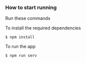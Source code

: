 ### How to start running
Run these commands

To install the required dependencies 

	$ npm install
	
To run the app
 	
	$ npm run serv
